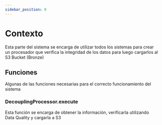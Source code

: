 ```yaml
---
sidebar_position: 0
---
```


# Contexto

Esta parte del sistema se encarga de utilizar todos los sistemas para crear un procesador que verifica la integridad de los datos para luego cargarlos al S3 Bucket (Bronze)

## Funciones

Algunas de las funciones necesarias para el correcto funcionamiento del sistema

### DecouplingProcessor.execute

Esta función se encarga de obtener la información, verificarla utilizando Data Quality y cargarla a S3